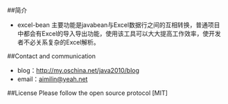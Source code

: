 ##简介

- excel-bean 主要功能是javabean与Excel数据行之间的互相转换，普通项目中都会有Excel的导入导出功能，使用该工具可以大大提高工作效率，使开发者不必关系复杂的Excel解析。

##Contact and communication

- blog：http://my.oschina.net/java2010/blog
- email：aimilin@yeah.net

##License
Please follow the open source protocol [MIT]
